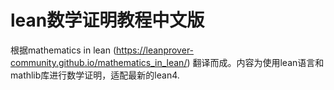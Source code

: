 # lean数学证明教程中文版
根据mathematics in lean (https://leanprover-community.github.io/mathematics_in_lean/) 翻译而成。内容为使用lean语言和mathlib库进行数学证明，适配最新的lean4.
